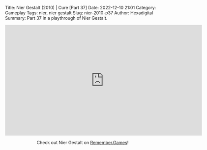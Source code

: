 Title: Nier Gestalt (2010) | Cure [Part 37]
Date: 2022-12-10 21:01
Category: Gameplay
Tags: nier,  nier gestalt
Slug: nier-2010-p37
Author: Hexadigital
Summary: Part 37 in a playthrough of Nier Gestalt.

<center><iframe src="https://www.youtube.com/embed/0kAqWNjeojM?feature=oembed" allow="accelerometer; autoplay; encrypted-media; gyroscope; picture-in-picture" width="640" height="360" frameborder="0"></iframe>

Check out Nier Gestalt on [Remember.Games](https://remember.games/game/2307/nier/)!</center>